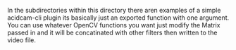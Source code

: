 In the subdirectories within this directory there aren examples of a simple acidcam-cli plugin
its basically just an exported function with one argument.
You can use whatever OpenCV functions you want just modify the Matrix passed 
in and it will be concatinated with other filters then written to the video file.



